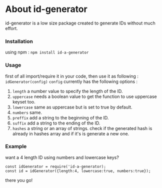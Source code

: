 # About id-generator
id-generator is a low size package created to generate IDs without much effort.
### Installation
using npm : ``` npm install id-a-generator ```
### Usage
first of all import/require it in your code, then use it as following : ``` idGenerator(config) ```
``` config ``` currently has the following options :  
1. ``` length ``` a number value to specify the length of the ID.
2. ``` uppercase ``` needs a boolean value to get the function to use uppercase keyset too.
3. ``` lowercase ``` same as uppercase but is set to true by default. 
4. ``` numbers ``` same.
5. ``` preffix ``` add a string to the beginning of the ID.
6. ``` suffix ``` add a string to the ending of the ID.
7. ``` hashes ``` a string or an array of strings. check if the generated hash is already in hashes array and if it's is generate a new one.
### Example
want a 4 length ID using numbers and lowercase keys?
```
const idGenerator = require('id-a-generator);
const id = idGenerator({length:4, lowercase:true, numbers:true});
```
there you go!